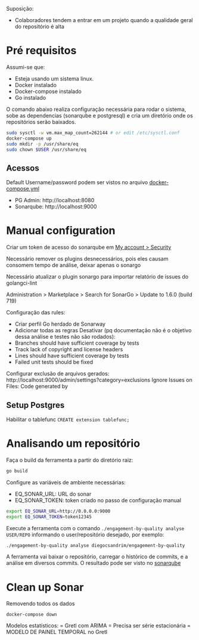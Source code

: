 Suposição:
- Colaboradores tendem a entrar em um projeto quando a qualidade geral do repositório é alta


# Pré requisitos

Assumi-se que:
- Esteja usando um sistema linux.
- Docker instalado
- Docker-compose instalado
- Go instalado

O comando abaixo realiza configuração necessária para rodar o sistema, sobe as dependencias (sonarqube e postgresql) e cria um diretório onde os repositórios serão baixados.


```sh
sudo sysctl -w vm.max_map_count=262144 # or edit /etc/sysctl.conf
docker-compose up
sudo mkdir -p /usr/share/eq
sudo chown $USER /usr/share/eq
```


## Acessos

Default Username/password podem ser vistos no arquivo [docker-compose.yml](docker-compose.yml)
- PG Admin: http://localhost:8080
- Sonarqube: http://localhost:9000


# Manual configuration

Criar um token de acesso do sonarqube em [My account > Security](http://localhost:9000/account/security/)

Necessário remover os plugins desnecessários, pois eles causam consomem tempo de análise, deixar apenas o sonargo

Necessário atualizar o plugin sonargo para importar relatório de issues do golangci-lint

Administration > Marketplace > Search for SonarGo > Update to 1.6.0 (build 719)


Configuração das rules:
- Criar perfil Go herdado de Sonarway
- Adicionar todas as regras
Desativar (pq documentação não é o objetivo dessa análise e testes não são rodados):
- Branches should have sufficient coverage by tests
- Track lack of copyright and license headers
- Lines should have sufficient coverage by tests
- Failed unit tests should be fixed

Configurar exclusão de arquivos gerados:
http://localhost:9000/admin/settings?category=exclusions
Ignore Issues on Files: Code generated by


## Setup Postgres

Habilitar o tablefunc `CREATE extension tablefunc;`

# Analisando um repositório

Faça o build da ferramenta a partir do diretório raiz:

```sh
go build
```

Configure as variáveis de ambiente necessárias:

- EQ_SONAR_URL: URL do sonar
- EQ_SONAR_TOKEN: token criado no passo de configuração manual

```sh
export EQ_SONAR_URL=http://0.0.0.0:9000
export EQ_SONAR_TOKEN=token12345
```

Execute a ferramenta com o comando `./engagement-by-quality analyse USER/REPO` informando o user/repositório desejado, por exemplo:

```sh
./engagement-by-quality analyse diegocsandrim/engagement-by-quality
```

A ferramenta vai baixar o repositório, carregar o histórico de commits, e a análise em diversos commits. O resultado pode ser visto no [sonarqube](http://localhost:9000)


# Clean up Sonar


Removendo todos os dados

```
docker-compose down
```


Modelos estatísticos:
= Gretl com ARIMA
= Precisa ser série estacionária
= MODELO DE PAINEL TEMPORAL no Gretl
